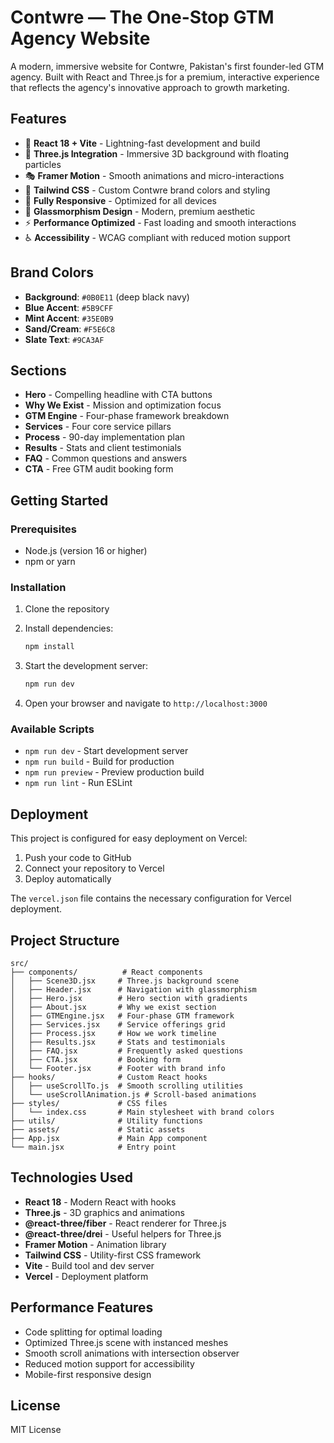 # Contwre — The One-Stop GTM Agency Website

A modern, immersive website for Contwre, Pakistan's first founder-led GTM agency. Built with React and Three.js for a premium, interactive experience that reflects the agency's innovative approach to growth marketing.

## Features

- 🚀 **React 18 + Vite** - Lightning-fast development and build
- 🎨 **Three.js Integration** - Immersive 3D background with floating particles
- 🎭 **Framer Motion** - Smooth animations and micro-interactions
- 🎨 **Tailwind CSS** - Custom Contwre brand colors and styling
- 📱 **Fully Responsive** - Optimized for all devices
- 🌟 **Glassmorphism Design** - Modern, premium aesthetic
- ⚡ **Performance Optimized** - Fast loading and smooth interactions
- ♿ **Accessibility** - WCAG compliant with reduced motion support

## Brand Colors

- **Background**: `#0B0E11` (deep black navy)
- **Blue Accent**: `#5B9CFF`
- **Mint Accent**: `#35E0B9`
- **Sand/Cream**: `#F5E6C8`
- **Slate Text**: `#9CA3AF`

## Sections

- **Hero** - Compelling headline with CTA buttons
- **Why We Exist** - Mission and optimization focus
- **GTM Engine** - Four-phase framework breakdown
- **Services** - Four core service pillars
- **Process** - 90-day implementation plan
- **Results** - Stats and client testimonials
- **FAQ** - Common questions and answers
- **CTA** - Free GTM audit booking form

## Getting Started

### Prerequisites

- Node.js (version 16 or higher)
- npm or yarn

### Installation

1. Clone the repository
2. Install dependencies:
   ```bash
   npm install
   ```

3. Start the development server:
   ```bash
   npm run dev
   ```

4. Open your browser and navigate to `http://localhost:3000`

### Available Scripts

- `npm run dev` - Start development server
- `npm run build` - Build for production
- `npm run preview` - Preview production build
- `npm run lint` - Run ESLint

## Deployment

This project is configured for easy deployment on Vercel:

1. Push your code to GitHub
2. Connect your repository to Vercel
3. Deploy automatically

The `vercel.json` file contains the necessary configuration for Vercel deployment.

## Project Structure

```
src/
├── components/          # React components
│   ├── Scene3D.jsx     # Three.js background scene
│   ├── Header.jsx      # Navigation with glassmorphism
│   ├── Hero.jsx        # Hero section with gradients
│   ├── About.jsx       # Why we exist section
│   ├── GTMEngine.jsx   # Four-phase GTM framework
│   ├── Services.jsx    # Service offerings grid
│   ├── Process.jsx     # How we work timeline
│   ├── Results.jsx     # Stats and testimonials
│   ├── FAQ.jsx         # Frequently asked questions
│   ├── CTA.jsx         # Booking form
│   └── Footer.jsx      # Footer with brand info
├── hooks/              # Custom React hooks
│   ├── useScrollTo.js  # Smooth scrolling utilities
│   └── useScrollAnimation.js # Scroll-based animations
├── styles/             # CSS files
│   └── index.css       # Main stylesheet with brand colors
├── utils/              # Utility functions
├── assets/             # Static assets
├── App.jsx             # Main App component
└── main.jsx            # Entry point
```

## Technologies Used

- **React 18** - Modern React with hooks
- **Three.js** - 3D graphics and animations
- **@react-three/fiber** - React renderer for Three.js
- **@react-three/drei** - Useful helpers for Three.js
- **Framer Motion** - Animation library
- **Tailwind CSS** - Utility-first CSS framework
- **Vite** - Build tool and dev server
- **Vercel** - Deployment platform

## Performance Features

- Code splitting for optimal loading
- Optimized Three.js scene with instanced meshes
- Smooth scroll animations with intersection observer
- Reduced motion support for accessibility
- Mobile-first responsive design

## License

MIT License
